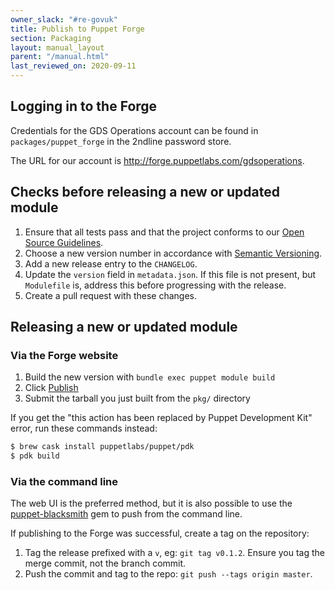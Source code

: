 ```yaml
---
owner_slack: "#re-govuk"
title: Publish to Puppet Forge
section: Packaging
layout: manual_layout
parent: "/manual.html"
last_reviewed_on: 2020-09-11
---
```


## Logging in to the Forge

Credentials for the GDS Operations account can be found in `packages/puppet_forge`
in the 2ndline password store.

The URL for our account is <http://forge.puppetlabs.com/gdsoperations>.

## Checks before releasing a new or updated module

1. Ensure that all tests pass and that the project conforms to our
   [Open Source Guidelines](https://gds-operations.github.io/guidelines/).
2. Choose a new version number in accordance with [Semantic Versioning](http://semver.org/).
3. Add a new release entry to the `CHANGELOG`.
4. Update the `version` field in `metadata.json`. If this file is not present, but `Modulefile` is, address this before progressing with the release.
5. Create a pull request with these changes.

## Releasing a new or updated module

### Via the Forge website

1. Build the new version with `bundle exec puppet module build`
2. Click [Publish](https://forge.puppetlabs.com/upload)
3. Submit the tarball you just built from the `pkg/` directory

If you get the "this action has been replaced by Puppet Development
Kit" error, run these commands instead:

```sh
$ brew cask install puppetlabs/puppet/pdk
$ pdk build
```

### Via the command line

The web UI is the preferred method, but it is also possible to use the
[puppet-blacksmith](https://github.com/maestrodev/puppet-blacksmith) gem
to push from the command line.

If publishing to the Forge was successful, create a tag on the
repository:

1. Tag the release prefixed with a `v`, eg: `git tag v0.1.2`. Ensure
   you tag the merge commit, not the branch commit.
2. Push the commit and tag to the repo: `git push --tags origin master`.
